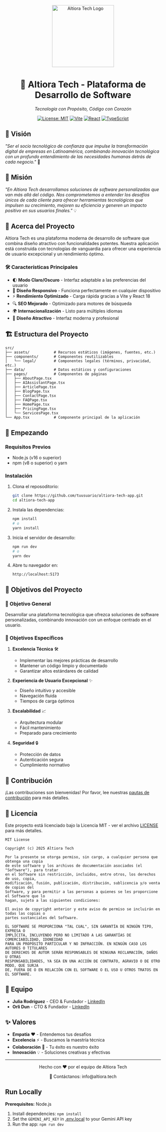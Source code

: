 <div align="center">
  <img src="https://github.com/user-attachments/assets/ee0725b5-c075-4ff9-b334-b1adb69b9a83" alt="Altiora Tech Logo" width="200"/>
  
  # 🚀 Altiora Tech - Plataforma de Desarrollo de Software

  *Tecnología con Propósito, Código con Corazón*

  [![License: MIT](https://img.shields.io/badge/License-MIT-yellow.svg)](https://opensource.org/licenses/MIT)
  [![Vite](https://img.shields.io/badge/Vite-646CFF?logo=vite&logoColor=white)](https://vitejs.dev/)
  [![React](https://img.shields.io/badge/React-61DAFB?logo=react&logoColor=black)](https://reactjs.org/)
  [![TypeScript](https://img.shields.io/badge/TypeScript-007ACC?logo=typescript&logoColor=white)](https://www.typescriptlang.org/)
</div>

## 🌟 Visión

*"Ser el socio tecnológico de confianza que impulse la transformación digital de empresas en Latinoamérica, combinando innovación tecnológica con un profundo entendimiento de las necesidades humanas detrás de cada negocio."* 🎯

## 🎯 Misión

*"En Altiora Tech desarrollamos soluciones de software personalizadas que van más allá del código. Nos comprometemos a entender los desafíos únicos de cada cliente para ofrecer herramientas tecnológicas que impulsen su crecimiento, mejoren su eficiencia y generen un impacto positivo en sus usuarios finales."* 💡

## 🎨 Acerca del Proyecto

Altiora Tech es una plataforma moderna de desarrollo de software que combina diseño atractivo con funcionalidades potentes. Nuestra aplicación está construida con tecnologías de vanguardia para ofrecer una experiencia de usuario excepcional y un rendimiento óptimo.

### 🛠️ Características Principales

- 🌓 **Modo Claro/Oscuro** - Interfaz adaptable a las preferencias del usuario
- 📱 **Diseño Responsivo** - Funciona perfectamente en cualquier dispositivo
- ⚡ **Rendimiento Optimizado** - Carga rápida gracias a Vite y React 18
- 🔍 **SEO Mejorado** - Optimizado para motores de búsqueda
- 🌍 **Internacionalización** - Listo para múltiples idiomas
- 🎨 **Diseño Atractivo** - Interfaz moderna y profesional

## 🏗️ Estructura del Proyecto

```
src/
├── assets/           # Recursos estáticos (imágenes, fuentes, etc.)
├── components/       # Componentes reutilizables
│   └── legal/        # Componentes legales (términos, privacidad, etc.)
├── data/             # Datos estáticos y configuraciones
├── pages/            # Componentes de páginas
│   ├── AboutPage.tsx
│   ├── AIAssistantPage.tsx
│   ├── ArticlePage.tsx
│   ├── BlogPage.tsx
│   ├── ContactPage.tsx
│   ├── FAQPage.tsx
│   ├── HomePage.tsx
│   ├── PricingPage.tsx
│   └── ServicesPage.tsx
└── App.tsx           # Componente principal de la aplicación
```

## 🚀 Empezando

### Requisitos Previos

- Node.js (v16 o superior)
- npm (v8 o superior) o yarn

### Instalación

1. Clona el reposoditorio:
   ```bash
   git clone https://github.com/tuusuario/altiora-tech-app.git
   cd altiora-tech-app
   ```

2. Instala las dependencias:
   ```bash
   npm install
   # o
   yarn install
   ```

3. Inicia el servidor de desarrollo:
   ```bash
   npm run dev
   # o
   yarn dev
   ```

4. Abre tu navegador en:
   ```
   http://localhost:5173
   ```

## 🎯 Objetivos del Proyecto

### 🎯 Objetivo General
Desarrollar una plataforma tecnológica que ofrezca soluciones de software personalizadas, combinando innovación con un enfoque centrado en el usuario.

### 🎯 Objetivos Específicos

1. **Excelencia Técnica** 🛠️
   - Implementar las mejores prácticas de desarrollo
   - Mantener un código limpio y documentado
   - Garantizar altos estándares de calidad

2. **Experiencia de Usuario Excepcional** ✨
   - Diseño intuitivo y accesible
   - Navegación fluida
   - Tiempos de carga óptimos

3. **Escalabilidad** 📈
   - Arquitectura modular
   - Fácil mantenimiento
   - Preparado para crecimiento

4. **Seguridad** 🔒
   - Protección de datos
   - Autenticación segura
   - Cumplimiento normativo

## 🤝 Contribución

¡Las contribuciones son bienvenidas! Por favor, lee nuestras [pautas de contribución](CONTRIBUTING.md) para más detalles.

## 📄 Licencia

Este proyecto está licenciado bajo la Licencia MIT - ver el archivo [LICENSE](LICENSE) para más detalles.

```
MIT License

Copyright (c) 2025 Altiora Tech

Por la presente se otorga permiso, sin cargo, a cualquier persona que obtenga una copia
de este software y los archivos de documentación asociados (el "Software"), para tratar
en el Software sin restricción, incluidos, entre otros, los derechos de uso, copia,
modificación, fusión, publicación, distribución, sublicencia y/o venta de copias del
Software, y para permitir a las personas a quienes se les proporcione el Software que lo
hagan, sujeto a las siguientes condiciones:

El aviso de copyright anterior y este aviso de permiso se incluirán en todas las copias o
partes sustanciales del Software.

EL SOFTWARE SE PROPORCIONA "TAL CUAL", SIN GARANTÍA DE NINGÚN TIPO, EXPRESA O
IMPLÍCITA, INCLUYENDO PERO NO LIMITADO A LAS GARANTÍAS DE COMERCIABILIDAD, IDONEIDAD
PARA UN PROPÓSITO PARTICULAR Y NO INFRACCIÓN. EN NINGÚN CASO LOS AUTORES O TITULARES
DE DERECHOS DE AUTOR SERÁN RESPONSABLES DE NINGUNA RECLAMACIÓN, DAÑOS U OTRAS
RESPONSABILIDADES, YA SEA EN UNA ACCIÓN DE CONTRATO, AGRAVIO O DE OTRO MODO, QUE SURJA
DE, FUERA DE O EN RELACIÓN CON EL SOFTWARE O EL USO U OTROS TRATOS EN EL SOFTWARE.
```

## 🌟 Equipo

- **Julia Rodríguez** - CEO & Fundador - [LinkedIn](https://www.linkedin.com/in/julia-daniela-rodriguez/)
- **Orli Dun** - CTO & Fundador - [LinkedIn](https://www.linkedin.com/in/orlibetdungonzalez/)

## ✨ Valores

- **Empatía** ❤️ - Entendemos tus desafíos
- **Excelencia** ⚡ - Buscamos la maestría técnica
- **Colaboración** 🤝 - Tu éxito es nuestro éxito
- **Innovación** 💡 - Soluciones creativas y efectivas

---

<div align="center">
  <p>Hecho con ❤️ por el equipo de Altiora Tech</p>
  <p>📧 Contáctanos: info@altiora.tech</p>
</div>

## Run Locally

**Prerequisites:**  Node.js


1. Install dependencies:
   `npm install`
2. Set the `GEMINI_API_KEY` in [.env.local](.env.local) to your Gemini API key
3. Run the app:
   `npm run dev`
